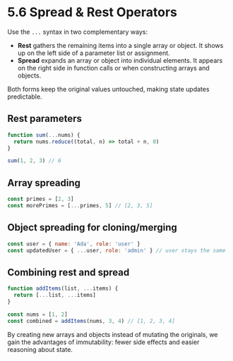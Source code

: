 # 5.6 Spread & Rest Operators

Use the `...` syntax in two complementary ways:

- **Rest** gathers the remaining items into a single array or object. It shows up on the left side of a parameter list or assignment.
- **Spread** expands an array or object into individual elements. It appears on the right side in function calls or when constructing arrays and objects.

Both forms keep the original values untouched, making state updates predictable.
## Rest parameters

```js
function sum(...nums) {
  return nums.reduce((total, n) => total + n, 0)
}

sum(1, 2, 3) // 6
```

## Array spreading

```js
const primes = [2, 3]
const morePrimes = [...primes, 5] // [2, 3, 5]
```

## Object spreading for cloning/merging

```js
const user = { name: 'Ada', role: 'user' }
const updatedUser = { ...user, role: 'admin' } // user stays the same
```

## Combining rest and spread

```js
function addItems(list, ...items) {
  return [...list, ...items]
}

const nums = [1, 2]
const combined = addItems(nums, 3, 4) // [1, 2, 3, 4]
```

By creating new arrays and objects instead of mutating the originals, we gain the advantages of immutability: fewer side effects and easier reasoning about state.
